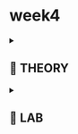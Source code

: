 # week4

<details>
<summary><h2> 🌟 THEORY </h2> </summary>

### **1️⃣ Circuit Design Basics**

- Circuit design revolves around creating logic gates such as **AND, OR, NOR, Inverter, and Buffer**.
- All gates are built using **PMOS and NMOS transistors** connected in specific configurations.
- Example:
    - **Inverter** – one PMOS (top) and one NMOS (bottom).
        
        ![1.png](week4%2028b5f99c9dcb804cad8ed2b9ee2f1490/1.png)
        
    
    - The **drains** are tied together → output node.
    - The **gates** are connected → input node.
    - This combination inverts the logic level.
- By varying how PMOS and NMOS are connected, we obtain other gates (AND, NOR, etc.).
- Thus, **circuit design = choosing transistor types and connections to achieve desired logic.**

---

### **2️⃣ SPICE Simulations Overview**

- Once the circuit is designed, it must be **fed with input waveforms** to analyze output behavior.
- SPICE simulates the electrical characteristics of each transistor to produce **voltage–time waveforms**.
    
    ![2.png](week4%2028b5f99c9dcb804cad8ed2b9ee2f1490/2.png)
    

- These waveforms show:
    - **Propagation delay**
    - **Rise and fall times**
    - **Drive strength** of the transistors
- The **W/L ratio (width/length)** of each transistor affects the **drain current**, which determines waveform shape and delay.
- SPICE allows us to **tune the W/L ratio** to optimize delay performance.

---

### **3️⃣ Why SPICE Matters**

![3.png](week4%2028b5f99c9dcb804cad8ed2b9ee2f1490/3.png)

- In VLSI flow (CTS, STA, Crosstalk, Physical Design), the term “SPICE” isn’t explicitly used — but its results form the **foundation of all timing models**.
- Without SPICE characterization:
    - There would be **no accurate delay data**,
    - Hence, no valid clock tree, timing, or crosstalk analysis.
- SPICE provides the **characterization data** from which **delay tables** (used in STA tools) are generated.

---

### **4️⃣ Example: Delay Table Generation**

- Example of two buffer cells: **CBuff1** and **CBuff2.**
    
    ![4.png](week4%2028b5f99c9dcb804cad8ed2b9ee2f1490/4.png)
    

- Each has a **delay table** with parameters:
    - **Input Slew (transition time at input)**
    - **Output Load (capacitance at output)**
- Table entries contain **delay values** for various combinations of slew and load.
- For example:
    
    ![5.png](week4%2028b5f99c9dcb804cad8ed2b9ee2f1490/5.png)
    

- If input slew = 80 ps, output load = 70 fF → delay = x22 (CBuff1).
- For the same conditions in CBuff2 → delay = y24.
- Differences arise due to transistor sizing (**W/L ratio differences**) → different drive strengths → different delays.
- Hence, **circuit design choices directly affect delay tables.**

---





## **NMOS: Structure → Terminals → Threshold idea**

### 1️⃣ What is an NMOS?

![6.png](week4%2028b5f99c9dcb804cad8ed2b9ee2f1490/6.png)

- **N-channel MOSFET** built on a **p-type substrate** (pMOS is the mirror: p-channel on **n-type**).
- **Four terminals:** **G**ate (G), **D**rain (D), **S**ource (S), **B**ody/Substrate (B).
    - In logic cells, **B is usually tied to ground (0 V)**.
    - ⚠️ Body terminal **matters** (body effect → threshold tuning).
    

---

### 2️⃣ Physical structure (cross-section mental model)

![7.png](week4%2028b5f99c9dcb804cad8ed2b9ee2f1490/7.png)

- **Isolation regions** on left/right → electrically separates neighboring transistors.
- **n+ diffusion** regions placed with a gap → become **Source** and **Drain**.
- Over the substrate gap: **Gate stack** = thin **gate oxide** + **poly/metal gate**.
- Gate–oxide–substrate behave like a **capacitor** (metal–oxide–semiconductor).

> 🧭 Where this helps later: SPICE models use this geometry (W, L, oxide thickness) to predict Id–V behavior & delay.
> 

---

### 3️⃣ Role of each terminal (quick intuition)

- **Gate (G):** voltage-controlled “knob”; sets surface charge via the MOS **capacitor**.
- **Source (S) & Drain (D):** n+ regions between which current flows when a channel forms.
- **Body (B):** p-substrate reference; **V_SB** shifts threshold (**body effect**). Usually at 0 V.

---

### 4️⃣ Zero-bias (V_GS = 0, all nodes at 0 V)

![8.png](week4%2028b5f99c9dcb804cad8ed2b9ee2f1490/8.png)

- Two back-to-back **p–n junctions** (p-substrate ↔ n+ source/drain) are **reverse-biased/off**.
- No conduction path **S ↔ D** → **very high resistance** channel (device “OFF”).

---

### 5️⃣ Turn the gate up: capacitor view → charge choreography

![9.png](week4%2028b5f99c9dcb804cad8ed2b9ee2f1490/9.png)

- Apply small **+V_G**: gate plate gets **+ charge** → repels **holes** (majority carriers) from the surface.
- Near the surface: holes deplete → leave behind **negatively charged acceptor ions** → **depletion region** forms.
- Increase **V_G** further: attract **electrons** (minority carriers in p-substrate) to the surface → eventually create an **n-type inversion layer** bridging **S**–**D**.
- The gate voltage at which a **strong, continuous channel** forms is the **threshold voltage, V_T**.

---

### 6️⃣ Why **V_T** is the star of SPICE 🌟

- In compact models, **V_T = f(tech/process, oxide, doping, V_SB, temperature, etc.)**
- Changing **B** (substrate potential) changes **V_T** (**body effect**).
- Accurate **V_T** ⇒ accurate **Id–V** ⇒ accurate **cell delay** tables.

> 📌 we’ll first internalize what sets V_T (qualitatively), then connect it to Id–V in linear/sat regions, and finally to gate delays.
> 

---






## ⚡ NMOS Operation — From Depletion to Inversion

### Step 1: What Happens When We Increase Gate Voltage (V<sub>GS</sub>)

![10.png](week4%2028b5f99c9dcb804cad8ed2b9ee2f1490/10.png)

At the end of the previous discussion, we had:

- A **p-type substrate**
- **n⁺ source** and **n⁺ drain** regions
- A small **positive gate potential** → repelling holes (positive charges) and leaving **negative charges** near the oxide–substrate interface

Now let’s go deeper 👇

---

### Formation of the Depletion Region

![11.png](week4%2028b5f99c9dcb804cad8ed2b9ee2f1490/11.png)

- As soon as a **positive gate voltage** is applied, holes are pushed deeper into the substrate.
- This leaves behind a region **depleted** of its majority carriers (holes).
- The area behaves like a **reverse-biased p–n junction** — a depletion region is formed.
- This region expands as V<sub>GS</sub> increases

🧠 *Key idea:* Depletion region = portion of substrate depleted of majority carriers (holes).

---

### Step 2: The Birth of an n-Channel (Inversion)

![12.png](week4%2028b5f99c9dcb804cad8ed2b9ee2f1490/12.png)

As V<sub>GS</sub> continues to increase:

1. More holes are repelled 
2. The **depletion region widens** until…
3. A thin surface layer under the gate becomes **n-type** (inverted region)

This process is called **strong inversion** 

👉 The gate voltage at which this occurs = **Threshold Voltage (V<sub>T</sub>)**

VGS=VT  ⟹  Strong Inversion Begins!V_{GS} = V_T \implies \text{Strong Inversion Begins!}

VGS=VT⟹Strong Inversion Begins!

At this point, the transistor **turns ON** — an n-type channel forms, connecting **source → drain**.

---

### Channel Formation Dynamics

- Once the inversion layer appears, **electrons** from the n⁺ source are attracted toward the channel region.
- The **channel width (W<sub>ch</sub>)** increases as V<sub>GS</sub> rises.
- The **depletion width (W<sub>d</sub>)**, however, saturates — it doesn’t increase further because the substrate is already depleted.

📈 Result:

- Wider channel → Easier current flow (when V<sub>DS</sub> is applied).
- At V<sub>GS</sub> < V<sub>T</sub> → Cutoff region (no conduction).

---

### Step 3: The Role of the Body Terminal (Substrate Effect)

Normally, the **body (B)** terminal is grounded. But changing its potential affects **V<sub>T</sub>** — this is called the **Body Effect** or **Substrate Bias Effect**.

Let’s consider two cases:

| Case | Description | Observation |
| --- | --- | --- |
| **1️⃣** | V<sub>SB</sub> = 0 (body grounded) | Normal depletion width |
| **2️⃣** | V<sub>SB</sub> > 0 (source positive wrt body) | Larger depletion width due to extra reverse bias |

⚡ Because of the **increased reverse bias**, the depletion region widens, requiring a **higher V<sub>GS</sub>** to reach inversion.

Thus, **threshold voltage increases** with positive substrate bias.

🧠 *Summary:*

$$
↑VSB⇒↑VT↑ V_{SB} \Rightarrow ↑ V_T
$$

$$
↑VSB⇒↑VT
$$

---








## 🌩️ NMOS — Threshold Voltage and Body Effect

![13.png](week4%2028b5f99c9dcb804cad8ed2b9ee2f1490/13.png)

When a positive substrate bias (**V<sub>SB</sub> > 0**) is applied:

- The **depletion region** widens further.
- **Negative charges** accumulate near the gate-oxide interface.
- Because the substrate is at a positive potential, it **pulls these charges** towards itself.
- This makes it harder for inversion to occur → we need a **higher V<sub>GS</sub>** to form a channel.

---

### Observations

| Condition | Description | Result |
| --- | --- | --- |
| V<sub>SB</sub> = 0 | Normal NMOS – channel forms at V<sub>GS</sub> = V<sub>T0</sub> | Easier inversion |
| V<sub>SB</sub> > 0 | Substrate attracts electrons → delays inversion | Needs extra ΔV<sub>1</sub> to invert |

So,

$$
VT=VT0+ΔV1
$$

That additional potential (ΔV₁) is due to the **body effect**.

---

### Threshold Voltage Equation

![14.png](week4%2028b5f99c9dcb804cad8ed2b9ee2f1490/14.png)

$$
VT=VT0+γ(2φF+VSB−2φF)
$$

Where:

- **V<sub>T0</sub>** → Threshold voltage when V<sub>SB</sub> = 0
- **γ (Gamma)** → Body effect coefficient
- **φ<sub>F</sub>** → Fermi potential (from semiconductor physics)
- **V<sub>SB</sub>** → Substrate to source bias

---

### ⚡ Body Effect Coefficient

$$
γ=√(2qεsiNA)/Cox

$$

- **q** → Electronic charge
- **ε<sub>si</sub>** → Permittivity of silicon
- **N<sub>A</sub>** → Substrate doping concentration
- **C<sub>ox</sub>** → Oxide capacitance (depends on oxide thickness)

💡 *All these are foundry constants*, supplied through the SPICE model card.

---

### 📐 Fermi Potential

$$
φF=−VTln(NA/ni)
$$

This represents the energy difference between intrinsic and Fermi levels in the substrate.

---

### 🔬 SPICE Perspective

- Foundry provides **V<sub>T0</sub>**, **γ**, and **φ<sub>F</sub>**.
- These constants define your **NMOS device model** in SPICE.
- When you run simulation, SPICE uses these to compute **V<sub>T</sub>** dynamically as V<sub>SB</sub> changes.

---
<br><br>




## ⚙️ NMOS — Resistive (Linear / Ohmic) Region

### 1️⃣ Transition from Cutoff → Linear

![15.png](week4%2028b5f99c9dcb804cad8ed2b9ee2f1490/15.png)

- In **cutoff region**, $V_{GS} < V_T$ → no inversion → transistor **OFF**.  
- When $V_{GS} \ge V_T$ → an **n-type inversion channel** forms.  
- Apply a small $V_{DS}$ → current starts flowing → device behaves **like a resistor** → *Resistive (Linear) Region*.


---

### 2️⃣ Channel Formation & Charge Control

- Channel charge density ∝ $(V_{GS} - V_T)$  
- As $V_{GS}$ increases → more inversion charge → stronger conduction path 🧠  
- Effective channel width (conduction area) expands with $V_{GS}$  

---

### 3️⃣ Voltage Variation Along Channel

- When **$V_{DS} > 0$**:  
  - Source end → $V(0) = 0$  
  - Drain end → $V(L) = V_{DS}$  

- Local gate-to-channel voltage at any point **$x$**:  

$$
V_{GC}(x) = V_{GS} - V(x)
$$

⇒ **Effective overdrive:**  

$$
V_{GS} - V(x) - V_T
$$


### 4️⃣ Channel Length Reality

- The **effective channel length** $(L_{\text{eff}})$ ≠ **drawn length** due to fabrication effects (diffusion, overlap, etc.)  
- Always consider **$L_{\text{eff}}$** for accurate modeling ✨  

---

### 5️⃣ Drain Current (Linear Region Approximation)

After integrating across the channel:

$$
I_D \approx \mu C_{\text{ox}} \frac{W}{L} \left( V_{GS} - V_T - \frac{V_{DS}}{2} \right) V_{DS}
$$

- Valid for **small $V_{DS}$**  
- Device acts like a **voltage-controlled resistor** ⚡

---









## NMOS — Voltage, Induced Charge & Drift Current

## 🔹 Voltage Along the Channel — $V(x)$

<img width="725" height="970" alt="16" src="https://github.com/user-attachments/assets/96d5ff83-65c1-42e3-93e8-16437402ea9d" />

- $V(x)$ is the local potential at position $x$ along the MOSFET channel (from source to drain).  
- At the source: $V(0) = 0\ \text{V}$  
- At the drain: $V(L) = V_{DS}$

**Effective channel voltage:**

$$
V_\text{eff}(x) = V_{GS} - V(x)
$$

**Examples (inline):**

- At source: $V_{GS}=1\ \text{V},\ V(0)=0 \Rightarrow V_\text{eff}(0)=1\ \text{V}$  
- At drain: $V(L)=0.05\ \text{V} \Rightarrow V_\text{eff}(L)=0.95\ \text{V}$

👉 Because $V(x)$ varies from $0$ to $V_{DS}$, the **channel sees a voltage gradient**.

If $V_{DS}=0$, the channel voltage would be constant.

---

## 🔹 Induced Channel Charge

The local inversion charge density is proportional to the local gate overdrive $(V_{GS} - V(x) - V_T)$.

Inline:

$$
\text{Charge} \propto (V_{GS} - V(x) - V_T)
$$

Main equation:

$$
Q(x) = C_\text{ox} \cdot \bigl(V_{GS} - V(x) - V_T \bigr)
$$

Where:

$$
C_\text{ox} = \frac{\varepsilon_\text{ox}}{t_\text{ox}}
$$

and

- $\varepsilon_\text{ox} = 3.97 \cdot \varepsilon_0$  
- $t_\text{ox}$ = oxide thickness (technology-dependent)

> These parameters ($C_\text{ox}$, $t_\text{ox}$, etc.) form the foundation for SPICE models.
--- 

## 🔹 Current Mechanisms in Device Physics

Two types of current exist in MOSFETs:

- **Drift current ⚡** — caused by electric field / potential difference.  
- **Diffusion current 🌊** — caused by carrier concentration gradients (analogy: full tank → empty tank).

In this NMOS case (source at $0\ \text{V}$, drain at $V_{DS}$), **drift current dominates**.

---

## 🔹 Drift Current — Concept to Equation

Drift current is determined by charge motion under the electric field:

**Conceptual form:**

$$
I = (\text{carrier velocity}) \times (\text{charge density}) \times (\text{area})
$$

For total drain current (2D channel):

$$
I_D = \iint_\text{channel area} v(x) \, q(x) \, dA
$$

For a uniform width $W$:

$$
I_D = W \int_0^L v(x) \, q(x) \, dx
$$

Where:

- $v(x)$ = carrier drift velocity  
- $q(x) = C_\text{ox} \, (V_{GS} - V(x) - V_T)$  
- $W$ = channel width, $L$ = channel length  

---

## 🔹 Substitution for Electric Field

Drift velocity: $v(x) = \mu E(x)$, where $E(x) = -\dfrac{dV(x)}{dx}$

Substitute into $I_D$:

$$
I_D = W \int_0^L \mu \, E(x) \, \bigl[ C_\text{ox} (V_{GS} - V(x) - V_T) \bigr] \, dx
$$

With $E(x) = -\dfrac{dV(x)}{dx}$, transform the integral over $x$ to a voltage integral:

$$
I_D = W \, \mu \, C_\text{ox} \int_0^{V_{DS}} (V_{GS} - V - V_T) \, dV
$$

---

## 🔹 Linear Region (Low $V_{DS}$ Approximation)

Evaluating the integral:

$$
I_D \approx \mu \, C_\text{ox} \, \frac{W}{L} \, \left[ (V_{GS} - V_T) V_{DS} - \frac{V_{DS}^2}{2} \right]
$$

Simplified for small $V_{DS}$ (linear/resistive region):

$$
I_D \approx \mu \, C_\text{ox} \, \frac{W}{L} \, \left( V_{GS} - V_T - \frac{V_{DS}}{2} \right) V_{DS}
$$

✅ Valid when $V_{GS} > V_T$ and $V_{DS}$ is small.
---









## NMOS — Drain Current Model Derivation (Linear Region)

In this section, we derive a **simple working model for the NMOS drain current ($I_D$)** suitable for SPICE simulations.

We start from the theoretical expression:

$$
I_D = v_n(x) \cdot Q_i(x) \cdot W
$$

Where:

- $v_n(x)$ = electron drift velocity at position $x$  
- $Q_i(x)$ = inversion charge density at position $x$  
- $W$ = channel width  

---

## 🔹 Velocity and Charge Substitution

Electron velocity is given by the **mobility × electric field**:

$$
v_n(x) = \mu_n E(x) = \mu_n \frac{dV(x)}{dx}
$$

The inversion charge density is:

$$
Q_i(x) = C_\text{ox} \, (V_{GS} - V(x) - V_T)
$$

Substituting these into the expression for $I_D$:

$$
I_D = W \int_0^L v_n(x) \, Q_i(x) \, dx 
      = W \int_0^L \mu_n \frac{dV(x)}{dx} \, C_\text{ox} \, (V_{GS} - V(x) - V_T) \, dx
$$

## 🔹 Changing Variables (Voltage Integral)

Using $dV = \frac{dV}{dx} dx$, the integral becomes:

$$
I_D = W \, \mu_n \, C_\text{ox} \int_0^{V_{DS}} (V_{GS} - V - V_T) \, dV
$$

Integrating:

$$
I_D = W \, \mu_n \, C_\text{ox} \Big[ (V_{GS} - V_T)V_{DS} - \frac{V_{DS}^2}{2} \Big]
$$

This is the **first-order drain current equation**.

---

## 🔹 Introducing Process Transconductance

Define the **process transconductance**:

$$
K_N = \mu_n \, C_\text{ox} \frac{W}{L}
$$

Then the drain current equation becomes:

$$
I_D = K_N \Big[ (V_{GS} - V_T) V_{DS} - \frac{V_{DS}^2}{2} \Big]
$$

- $K_N$ depends on **mobility**, **oxide capacitance**, and **device geometry**  
- This is the **basic SPICE model form**

---


## 🔹 Linear Region Approximation

<img width="676" height="470" alt="17" src="https://github.com/user-attachments/assets/d036831c-a45d-4c0a-bd03-6a6722bee919" />

For **$V_{DS} \ll V_{GS} - V_T$** (small drain voltage), the quadratic term is negligible:

$$
\frac{V_{DS}^2}{2} \approx 0
$$

Thus, the drain current simplifies to a **linear relation**:

$$
\boxed{
I_D \approx K_N (V_{GS} - V_T) V_{DS}
}
$$

> ✅ Confirms the linear (resistive) region operation: $V_{DS} < V_{GS} - V_T$
---

















# 10 

# NMOS — Linear Region Drain Current & $V_{GS}/V_{DS}$ Sweep

## 🔹 Linear Region Condition

For a MOSFET to operate in the **linear (resistive) region**, the drain-source voltage must satisfy:

$$
V_{DS} \le V_{GS} - V_T
$$

In this region, the drain current is given by the simplified linear equation:

$$
I_D = K_N \, (V_{GS} - V_T) \, V_{DS}
$$

Where:

- $K_N$ = process transconductance constant (technology-dependent)  
- $V_T$ = threshold voltage  

---

## 🔹 Impact of $V_{GS}$ on $I_D$

The MOSFET drain current depends **linearly on $V_{GS} - V_T$** for small $V_{DS}$.

Applications may use low or high $V_{GS}$, so we need to analyze how $I_D$ varies for different $V_{GS}$ levels.

**Example Sweep:**

| $V_{GS}$ (V) | Max $V_{DS}$ (V) for Linear Region |
|---------------|------------------------------------|
| 0.5           | 0.05                               |
| 1.0           | 0.55                               |
| 1.5           | 1.05                               |
| 2.0           | 1.55                               |
| 2.5           | 2.05                               |

**Observation:** At each $V_{GS}$, $V_{DS}$ must be swept from 0 up to $V_{GS}-V_T$ to remain in the linear region.

---

## 🔹 Why Manual Calculation is Impractical

Calculating $I_D$ manually for all combinations of $V_{GS}$ and $V_{DS}$ is tedious.  

A more efficient approach is to use **SPICE simulations**:

1. Input the circuit into SPICE.  
2. Specify a $V_{GS}$ sweep (0 → 2.5 V in steps, e.g., 0.5 V).  
3. Specify a $V_{DS}$ sweep (0 → $V_{GS}-V_T$).  
4. SPICE calculates $I_D$ and plots the waveforms automatically.
---










# 11

## NMOS — Pinch-Off & Saturation Region

### 🔹 Recap: Linear Region ⚡

- Previously:
  - $V_{GS} = 1\ \text{V}$
  - $V_{DS} = 0.05\ \text{V}$
  - $V_T = 0.45\ \text{V}$

- Channel voltage:

$$
V_\text{channel} = V_{GS} - V(x)
$$

- Condition for linear region:

$$
V_{GS} - V_{DS} > V_T
$$

---

### 🔹 Increasing Drain-to-Source Voltage ⬆️

- Gradually increase $V_{DS}$ from **0.05 → 0.95 V** (steps of 0.1 V)
- Channel voltage at drain end:


<img width="612" height="383" alt="18" src="https://github.com/user-attachments/assets/29c4df45-9f7d-47fc-afc9-1ff45168579f" />


$$
V_{\text{channel, drain}} = V_{GS} - V_{DS}
$$

- Table for clarity:

| $V_{DS}$ (V) | $V_{\text{channel, drain}}$ (V) | Status |
|---------------|---------------------------------|--------|
| 0.05          | 0.95                            | ✅ Linear, channel present |
| 0.15          | 0.85                            | ✅ Linear |
| 0.25          | 0.75                            | ✅ Linear |
| 0.35          | 0.65                            | ✅ Linear |
| 0.45          | 0.55                            | ✅ Linear |
| 0.55          | 0.45                            | ⚠️ Pinch-off starts |
| 0.65          | 0.35                            | 🔴 Saturation begins |
| 0.75          | 0.25                            | 🔴 Saturation |
| 0.85          | 0.15                            | 🔴 Saturation |
| 0.95          | 0.05                            | 🔴 Saturation |

> Observation: As $V_{DS}$ increases, the channel near the drain disappears when $V_{GS} - V_{DS} \le V_T$.

---

### 🔹 Pinch-Off Phenomenon ✂️

<img width="673" height="308" alt="19" src="https://github.com/user-attachments/assets/9d324f57-0425-4963-9e1a-aa8a80e4fcbc" />


- Occurs when:

$$
V_{GS} - V_{DS} \le V_T
$$

- Channel near the **drain** vanishes, but the **source side channel** remains.
- Current continues to flow — **linearity breaks**.
- Marks the **start of the saturation region**.

---

### 🔹 Saturation Region Condition 🔴

- Device enters saturation when:

$$
V_{DS} \ge V_{GS} - V_T
$$

- **Drain current no longer increases linearly** with $V_{DS}$.  
- SPICE simulations can automatically capture this behavior.

---









# 12

# NMOS — Saturation Region & Drain Current

## 🔹 Recap: Linear vs Saturation Region

<img width="612" height="383" alt="21" src="https://github.com/user-attachments/assets/8339453b-7e9c-4047-aa9e-0dd096e4bd52" />

- In the **linear region ⚡**:
  - Channel voltage: $V_\text{channel} = V_{GS} - V_{DS}$
  - Drain current $I_D$ is **linearly dependent on $V_{DS}$**
- As $V_{DS}$ increases ⬆️:
  - Channel near the drain **pinches off ✂️** when $V_{GS} - V_{DS} \le V_T$
  - This marks the **start of the saturation region **

---

## 🔹 Channel Behavior in Saturation

- In the **saturation region 🔴**:
  - The channel voltage near the drain **remains constant**:

  $$
  V_\text{channel} \approx V_{GS} - V_T
  $$
  
  - Drain-side channel vanishes, leaving a **small, stable conduction path near the source**
- Unlike linear region, drain current **no longer strongly depends on $V_{DS}$**
- Effective channel length may still be **slightly modulated** by $V_{DS}$ and $V_{GS}$ (channel length modulation )

---

## 🔹 Saturation Drain Current Equation

- Starting from linear-region current:

$$
I_D = K_N \left[ (V_{GS} - V_T) V_{DS} - \frac{V_{DS}^2}{2} \right]
$$

- Replace $V_{DS}$ with $V_{GS} - V_T$ for saturation:

$$
I_{D(\text{sat})} = K_N \frac{(V_{GS} - V_T)^2}{2} ⚡
$$

- **Key points:**
  - $I_D$ becomes **independent of $V_{DS}$**
  - Acts as a **constant current source ** for fixed $V_{GS}$
  - $K_N$ = process transconductance parameter (depends on $\mu_n$, $C_\text{ox}$, $W/L$)

---

## 🔹 Channel Length Modulation (λ) 📏

<img width="482" height="386" alt="20" src="https://github.com/user-attachments/assets/6f342aaf-d5fc-4263-9e5a-528f4011aa0c" />

- Effective channel length decreases slightly as $V_{DS}$ or $V_{GS}$ increases
- Introduce **channel length modulation factor** $(1 + \lambda V_{DS})$:

$$
I_{D(\text{sat})} = \frac{K_N}{2} (V_{GS} - V_T)^2 (1 + \lambda V_{DS})
$$

- Accounts for **minor increase in $I_D$** with $V_{DS}$ in saturation
  
> ✅ The MOSFET in saturation behaves **almost like a constant current source **, controlled primarily by $V_{GS}$
---

</details>
































<details>
<summary><h2> 🌟 LAB </h2> </summary>

# SPICE Model Parameters — What Are They? ⚡

- Think of a **MOSFET in SPICE** as not just a symbol on a schematic, but as a **mathematical model**.
- To simulate it, SPICE needs **numbers** that describe how the real device behaves physically. These numbers are called **SPICE model parameters**.

📌Some of the important SPICE Model parameter 

### **1️⃣ Threshold and Gate Control**

| Parameter | Description |
| --- | --- |
| **VTO / VT0** | Threshold voltage (V). Voltage at which the MOSFET starts conducting. |
| **KP / μCox(W/L)** | Transconductance parameter (A/V²). Determines current drive capability. |
| **GAMMA** | Body effect coefficient (V^0.5). Modulates VT with substrate bias. |



### **2️⃣ Channel Modulation & Length Effects**

| Parameter | Description |
| --- | --- |
| **LAMBDA (λ)** | Channel-length modulation. Causes slight ID increase in saturation with VDS. |
| **THETA (θ)** | Mobility degradation factor. Reduces carrier mobility at high VGS. |
| **VMAX / VSAT** | Velocity saturation. Limits current in short-channel devices. |


### **3️⃣ Capacitances (for AC / transient analysis)**

| Parameter | Description |
| --- | --- |
| **Cgs, Cgd, Cgb** | Gate-source, gate-drain, gate-bulk capacitances. |
| **PB** | Bulk junction potential (V). |
| **MJ / MJSW** | Junction grading coefficients (controls junction capacitance behavior). |
| **CJSW, CJ** | Sidewall and bottom junction capacitances. |


### **4️⃣ Leakage and Subthreshold**

| Parameter | Description |
| --- | --- |
| **IS** | Reverse saturation current of junctions. |
| **N** | Subthreshold slope factor. |
| **VBI / PB** | Built-in potential of source/drain junctions. |


### **5️⃣ Misc / Geometry**

| Parameter | Description |
| --- | --- |
| **L, W** | Channel length and width (μm). Directly affects drain current. |
| **TOX** | Oxide thickness. Affects gate capacitance. |
| **UO / μn, μp** | Carrier mobility. Affects transconductance. |

---
## SPICE Simulation Flow

<img width="370" height="742" alt="22" src="https://github.com/user-attachments/assets/def05fdc-070b-4fdf-b621-fb1d84aeaaba" />
---

## How to Write a SPICE Model for a MOSFET

SPICE needs a **model card** — a short line of text that defines all the important parameters of your MOSFET.

It’s like giving SPICE a **personality file 🧠** for your transistor.

---

### 🔹 1. The Basic Syntax

```
.MODEL <model_name> <device_type> (parameter1=value1 parameter2=value2 ...)
```

For an example, let us take a circuit 
<img width="691" height="441" alt="23" src="https://github.com/user-attachments/assets/d61f5570-7f4d-4633-9b68-dfbb8eb250fe" />

# How to Write a SPICE Model for a MOSFET

SPICE needs a **model card** — a short line of text that defines all the important parameters of your MOSFET.

It’s like giving SPICE a **personality file 🧠** for your transistor.


```
Ml vdd n100 nmos W=1.8u L=1.2u
R1 in n1 55
Vdd vdd 0 2.5
Vin in 0 2.5
```

---

### 🔹 Line 1 — MOSFET Declaration

```
Ml vdd n100 nmos W=1.8u L=1.2u
```

✨ **Meaning:**

| Element | Node |
| --- | --- |
| `Ml` | → Name of the MOSFET |
| `vdd` | → Drain terminal |
| `n100` | → Gate terminal |
| (missing) | → Source terminal (maybe tied to ground) |
| `nmos` | → Model name (should be defined by a `.MODEL` statement) |
| `W=1.8u` | → Channel width = 1.8 µm |
| `L=1.2u` | → Channel length = 1.2 µm |

---

### 🔹 Line 2 — Load Resistor

```
R1 in n1 55
```

A simple resistor between nodes `in` and `n1` with resistance **55 Ω**.

Used as a **load or bias resistor** in this setup.

---

### 🔹 Line 3 — Supply Voltage Source

```
Vdd vdd 0 2.5
```

⚡ Connects the supply rail:

- Positive terminal → node `vdd`
- Negative terminal → ground (`0`)
- DC voltage = **2.5 V**

---

### 🔹 Line 4 — Input Voltage Source

```
Vin in 0 2.5

```

Drives the **input signal**:

- `in` = gate input
- DC level = **2.5 V**

If it’s meant to be a **pulse input**, you could replace with:

```
Vin in 0 PULSE(0 2.5 0 1n 1n 10n 20n)

```

(for transient analysis)

---

### 🔹 Missing Model Definition

You’ll need a model like this at the end:

```
.MODEL nmos NMOS (VTO=0.7 KP=50u LAMBDA=0.02)

```

---

### 🔹 Simulation Directive (Optional)

Add a simulation command such as:

```
.DC Vin 0 2.5 0.1
.PRINT DC I(Vdd)
.END

```
---

## Adding Technology File & Simulation Commands in SPICE

---

### 🔹 Step 1: Linking the Technology / Model File
<img width="898" height="569" alt="24" src="https://github.com/user-attachments/assets/a4e49709-befb-45ac-8946-fdce17eddc6e" />



To make SPICE understand **how the MOSFET behaves**, we must include the **technology model file** (also known as the **process file**).

This file defines all device-level parameters like threshold voltage, mobility, oxide thickness, etc.

👉 Two main ways to include it:

```
* Option 1 — Include model directly
.INCLUDE "tsmc_025um_model.mod"

* Option 2 — Include a specific section from a library
.LIB "tsmc_025um_model.lib" TT

```


- `.INCLUDE` → pulls the entire file
- `.LIB` → loads a **specific process corner** (like TT, SS, FF)

 **TT** → Typical-Typical

 **SS** → Slow-Slow

 **FF** → Fast-Fast

These corners simulate different fabrication conditions.

---

### 🔹 Step 2: Writing the Netlist

Example (NMOS circuit):

```
*** NMOS Saturation Test Circuit ***

M1 vdd n1 0 0 nmos W=1.8u L=1.2u
R1 n1 0 55
Vdd vdd 0 2.5
Vin n1 0 2.5

.LIB "tsmc_025um_model.lib" TT

```

⚙️ **Explanation:**

- `M1` → NMOS transistor
- `R1` → Load resistor
- `Vdd` → Supply voltage
- `Vin` → Input gate voltage
- `.LIB` → Technology model reference

---

### 🔹 Step 3: Adding Simulation Commands

These commands tell SPICE *what kind of analysis to perform* 🧠

### 🔸 DC Sweep — For I–V Characteristics

```
.DC Vin 0 2.5 0.1
.PRINT DC I(Vdd)

```

### 🔸 Transient Analysis — For Time Response

```
.TRAN 1u 10u
.PRINT TRAN V(n1)

```

### 🔸 AC Analysis — For Frequency Response

```
.AC DEC 10 1Hz 10MegHz
.PRINT AC V(n1)

```

---

### 🔹 Step 4: Ending the Simulation

Always close the file properly 👇

```
.END

```
---





## Ngspice - Simulation

First step clone this git repo...

```bash
git clone https://github.com/kunalg123/sky130CircuitDesignWorkshop.git
```
<img width="1097" height="495" alt="25" src="https://github.com/user-attachments/assets/8fd6a86d-650a-4cde-9bc9-eedbc0dd1dc0" />



➤ now the directory will be looks like this 

```bash
~/Desktop/open_source_tapout/week4/
└── sky130CircuitDesignWorkshop
    ├── README.md
    └── design
        ├── day1_nfet_idvds_L2_W5.spice
        ├── day2_nfet_idvds_L015_W039.spice
        ├── day2_nfet_idvgs_L015_W039.spice
        ├── day3_inv_tran_Wp084_Wn036.spice
        ├── day3_inv_vtc_Wp084_Wn036.spice
        ├── day4_inv_noisemargin_wp1_wn036.spice
        ├── day5_inv_devicevariation_wp7_wn042.spice
        ├── day5_inv_supplyvariation_Wp1_Wn036.spice
        └── sky130_fd_pr
            ├── LICENSE
            ├── README.rst
            ├── models
            │   ├── all.spice
            │   ├── parameters
            │   └── sky130.lib.spice
            └── cells
                ├── nfet_01v8
                │   ├── sky130_fd_pr__nfet_01v8.pm3.spice
                │   ├── sky130_fd_pr__nfet_01v8__ff.corner.spice
                │   ├── sky130_fd_pr__nfet_01v8__ff.pm3.spice
                │   ├── sky130_fd_pr__nfet_01v8__fs.corner.spice
                │   ├── sky130_fd_pr__nfet_01v8__fs.pm3.spice
                │   ├── sky130_fd_pr__nfet_01v8__mismatch.corner.spice
                │   ├── sky130_fd_pr__nfet_01v8__sf.corner.spice
                │   ├── sky130_fd_pr__nfet_01v8__sf.pm3.spice
                │   ├── sky130_fd_pr__nfet_01v8__ss.corner.spice
                │   ├── sky130_fd_pr__nfet_01v8__ss.pm3.spice
                │   ├── sky130_fd_pr__nfet_01v8__tt.corner.spice
                │   └── sky130_fd_pr__nfet_01v8__tt.pm3.spice
                └── pfet_01v8
                    (similar structure as nfet_01v8)

```

<img width="1097" height="707" alt="26" src="https://github.com/user-attachments/assets/168c2940-2d90-4fe9-b75f-19597ccc8a2d" />



🚩 lets explore what inside a actual spice model 

```bash
cd design 
ls

nano day1_nfet_idvds_L025_W065.spice
```
<img width="1087" height="402" alt="27" src="https://github.com/user-attachments/assets/798cfaa5-ab4c-4bc5-9d63-5d0437f5ca20" />


<img width="1087" height="402" alt="28" src="https://github.com/user-attachments/assets/36744680-1bb4-4438-96f2-3fb3f431cff4" />


👉 Navigate to the design folder 

```bash
~/Desktop/open_source_tapout/week4/sky130CircuitDesignWorkshop/design: 
```

‼️ If you dont have the ngspice download it 

```bash
sudo apt install ngspice
```
📌 After installed the ngspice 

```
ngspice day1_nfet_idvds_L025_W065.spice
```

<img width="1091" height="781" alt="29" src="https://github.com/user-attachments/assets/da117eb9-dda8-419c-87d6-db1909618eb7" />

---

📌 Then plot the vdd 
```
plot -vdd#branch
```
<img width="1091" height="943" alt="30" src="https://github.com/user-attachments/assets/d10b920f-7bb3-4d05-9055-e1028240af0f" />


- left click on the wave form to know waht is the x annd y parameter values at the exact point
<img width="1091" height="943" alt="31" src="https://github.com/user-attachments/assets/ed20384a-0db7-4756-bca5-6753d5c5c162" />

---


</details>





















